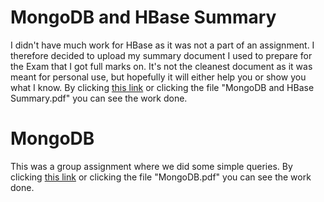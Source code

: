 # MongoDB and HBase Summary
I didn't have much work for HBase as it was not a part of an assignment. I therefore decided to upload my summary document I used to prepare for the Exam that I got full marks on. It's not the cleanest document as it was meant for personal use, but hopefully it will either help you or show you what I know. By clicking [this link](https://github.com/Jonashellevang/IE_MBD_2020/blob/master/NoSQL%20(MongoDB%2CHBase)/MongoDB%20and%20HBase%20Summary.pdf) or clicking the file "MongoDB and HBase Summary.pdf" you can see the work done.

# MongoDB
This was a group assignment where we did some simple queries. By clicking [this link](https://github.com/Jonashellevang/IE_MBD_2020/blob/master/NoSQL%20(MongoDB%2CHBase)/MongoDB.pdf) or clicking the file "MongoDB.pdf" you can see the work done.
